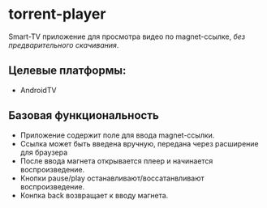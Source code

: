 # torrent-player

Smart-TV приложение для просмотра видео по magnet-ссылке, _без предварительного скачивания_.

## Целевые платформы:

* AndroidTV

## Базовая функциональность

* Приложение содержит поле для ввода magnet-ссылки.
* Ссылка может быть введена вручную, передана через расширение для браузера
* После ввода магнета открывается плеер и начинается воспроизведение.
* Кнопки pause/play останавливают/воссатанвливают воспроизведение.
* Конпка back возвращает к вводу магнета. 

